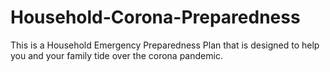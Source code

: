 # Household-Corona-Preparedness
This is a Household Emergency Preparedness Plan that is designed to help you and your family tide over the corona pandemic.
